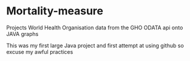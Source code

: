 # Mortality-measure
Projects World Health Organisation data from the GHO ODATA api onto JAVA graphs 

This was my first large Java project and first attempt at using github so excuse my awful practices 
